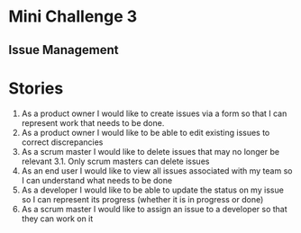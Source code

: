 # Mini Challenge 3

## Issue Management

# Stories
1. As a product owner I would like to create issues via a form so that I can represent work that needs to be done.
2. As a product owner I would like to be able to edit existing issues to correct discrepancies
3. As a scrum master I would like to delete issues that may no longer be relevant
3.1. Only scrum masters can delete issues
4. As an end user I would like to view all issues associated with my team so I can understand what needs to be done
5. As a developer I would like to be able to update the status on my issue so I can represent its progress (whether it is in progress or done)
6. As a scrum master I would like to assign an issue to a developer so that they can work on it